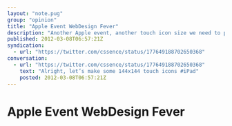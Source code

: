 ```yaml
---
layout: "note.pug"
group: "opinion"
title: "Apple Event WebDesign Fever"
description: "Another Apple event, another touch icon size we need to provide."
published: 2012-03-08T06:57:21Z
syndication:
  - url: "https://twitter.com/cssence/status/177649188702650368"
conversation:
  - url: "https://twitter.com/cssence/status/177649188702650368"
    text: "Alright, let’s make some 144x144 touch icons #iPad"
    posted: 2012-03-08T06:57:21Z
---
```


# Apple Event WebDesign Fever
